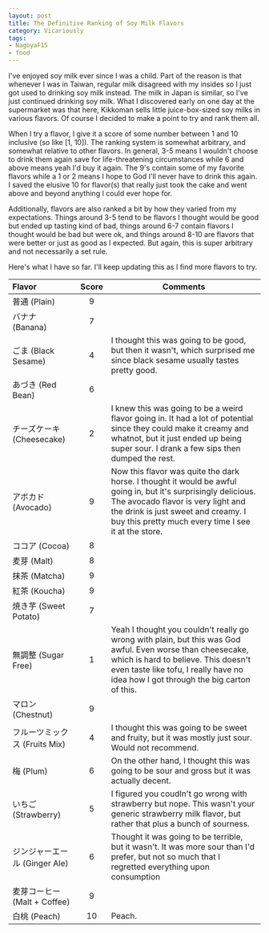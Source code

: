```yaml
---
layout: post
title: The Definitive Ranking of Soy Milk Flavors
category: Vicariously
tags:
- NagoyaF15
- food
---
```


I've enjoyed soy milk ever since I was a child. Part of the reason is that whenever I was in Taiwan, regular milk disagreed with my insides so I just got used to drinking soy milk instead. The milk in Japan is similar, so I've just continued drinking soy milk. What I discovered early on one day at the supermarket was that here, Kikkoman sells little juice-box-sized soy milks in various flavors. Of course I decided to make a point to try and rank them all. 

When I try a flavor, I give it a score of some number between 1 and 10 inclusive (so like [1, 10]). The ranking system is somewhat arbitrary, and somewhat relative to other flavors. In general, 3-5 means I wouldn't choose to drink them again save for life-threatening circumstances while 6 and above means yeah I'd buy it again. The 9's contain some of my favorite flavors while a 1 or 2 means I hope to God I'll never have to drink this again. I saved the elusive 10 for flavor(s) that really just took the cake and went above and beyond anything I could ever hope for. 

Additionally, flavors are also ranked a bit by how they varied from my expectations. Things around 3-5 tend to be flavors I thought would be good but ended up tasting kind of bad, things around 6-7 contain flavors I thought would be bad but were ok, and things around 8-10 are flavors that were better or just as good as I expected. But again, this is super arbitrary and not necessarily a set rule. 

Here's what I have so far. I'll keep updating this as I find more flavors to try. 

| Flavor                            | Score         | Comments  |
| :-------------------------------- |:-------------:| --------- |
| 普通  (Plain)                     | 9 |  | 
| バナナ (Banana)                   | 7 | | 
| ごま (Black Sesame)               | 4 |I thought this was going to be good, but then it wasn't, which surprised me since black sesame usually tastes pretty good.|
|あづき (Red Bean)                  | 6 ||
|チーズケーキ (Cheesecake)          | 2 |I knew this was going to be a weird flavor going in. It had a lot of potential since they could make it creamy and whatnot, but it just ended up being super sour. I drank a few sips then dumped the rest. |
| アボカド (Avocado)                | 9 |Now this flavor was quite the dark horse. I thought it would be awful going in, but it's surprisingly delicious. The avocado flavor is very light and the drink is just sweet and creamy. I buy this pretty much every time I see it at the store. |
|ココア  (Cocoa)                    | 8 ||
|麦芽 (Malt)                        | 8 ||
|抹茶 (Matcha)                      | 9 | |
|紅茶 (Koucha)                      | 9 ||
|焼き芋  (Sweet Potato)             | 7 ||
|無調整  (Sugar Free)               | 1 |Yeah I thought you couldn't really go wrong with plain, but this was God awful. Even worse than cheesecake, which is hard to believe. This doesn't even taste like tofu, I really have no idea how I got through the big carton of this.|
|マロン  (Chestnut)                 | 9 ||
|フルーツミックス (Fruits Mix)      | 4 |I thought this was going to be sweet and fruity, but it was mostly just sour. Would not recommend.|
|梅  (Plum)                         | 6 |On the other hand, I thought this was going to be sour and gross but it was actually decent. |
|いちご  (Strawberry)               | 5 |I figured you coudln't go wrong with strawberry but nope. This wasn't your generic strawberry milk flavor, but rather that plus a bunch of sourness.|
|ジンジャーエール (Ginger Ale)      | 6 |Thought it was going to be terrible, but it wasn't. It was more sour than I'd prefer, but not so much that I regretted everything upon consumption|
|麦芽コーヒー (Malt + Coffee)       | 9 ||
|白桃 (Peach)                       | 10|Peach. |



